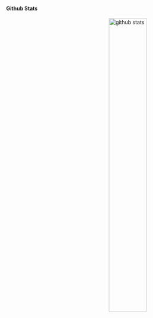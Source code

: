 #### Github Stats
<img src="https://github-readme-stats.vercel.app/api?username=Rafterminador&show_icons=true&theme=gotham" alt="github stats" width="45%" align="right"/>

